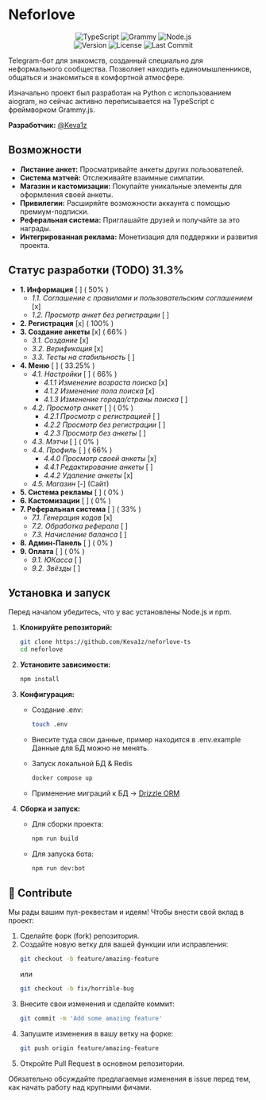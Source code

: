 # Neforlove

<p align="center">
  <img src="https://img.shields.io/badge/TypeScript-3178C6?style=for-the-badge&logo=typescript&logoColor=white" alt="TypeScript">
  <img src="https://img.shields.io/badge/grammY.js-26A5E4?style=for-the-badge&logo=telegram&logoColor=white" alt="Grammy">
  <img src="https://img.shields.io/badge/Node.js-339933?style=for-the-badge&logo=nodedotjs&logoColor=white" alt="Node.js">
  <br>
  <img src="https://img.shields.io/github/package-json/v/Keva1z/neforlove-ts?style=for-the-badge&color=purple" alt="Version">
  <img src="https://img.shields.io/badge/license-MIT-green?style=for-the-badge" alt="License">
  <img src="https://img.shields.io/github/last-commit/Keva1z/neforlove-ts?style=for-the-badge&color=blue" alt="Last Commit">
</p>

Telegram-бот для знакомств, созданный специально для неформального сообщества. Позволяет находить единомышленников, общаться и знакомиться в комфортной атмосфере.

Изначально проект был разработан на Python с использованием aiogram, но сейчас активно переписывается на TypeScript с фреймворком Grammy.js.

**Разработчик:** [@Keva1z](https://t.me/Keva1z)

## Возможности

-   **Листание анкет:** Просматривайте анкеты других пользователей.
-   **Система мэтчей:** Отслеживайте взаимные симпатии.
-   **Магазин и кастомизации:** Покупайте уникальные элементы для оформления своей анкеты.
-   **Привилегии:** Расширяйте возможности аккаунта с помощью премиум-подписки.
-   **Реферальная система:** Приглашайте друзей и получайте за это награды.
-   **Интегрированная реклама:** Монетизация для поддержки и развития проекта.

## Статус разработки (TODO) 31.3%

-   **1. Информация** [ ] ( 50% )
    -   *1.1. Соглашение с правилами и пользовательским соглашением* [x]
    -   *1.2. Просмотр анкет без регистрации* [ ]
-   **2. Регистрация** [x] ( 100% )
-   **3. Создание анкеты** [x] ( 66% )
    -   *3.1. Создание* [x]
    -   *3.2. Верификация* [x]
    -   *3.3. Тесты на стабильность* [ ]
-   **4. Меню** [ ] ( 33.25% )
    -   *4.1. Настройки* [ ] ( 66% )
        -   *4.1.1 Изменение возраста поиска* [x]
        -   *4.1.2 Изменение пола поиска* [x]
        -   *4.1.3 Изменение города/страны поиска* [ ]
    -   *4.2. Просмотр анкет* [ ] ( 0% )
        -   *4.2.1 Просмотр с регистрацией* [ ]
        -   *4.2.2 Просмотр без регистрации* [ ]
        -   *4.2.3 Просмотр без анкеты* [ ]
    -   *4.3. Мэтчи* [ ] ( 0% )
    -   *4.4. Профиль* [ ] ( 66% )
        -   *4.4.0 Просмотр своей анкеты* [x]
        -   *4.4.1 Редактирование анкеты* [ ]
        -   *4.4.2 Удаление анкеты* [x]
    -   *4.5. Магазин* [-] (Сайт)
-   **5. Система рекламы** [ ] ( 0% )
-   **6. Кастомизации** [ ] ( 0% )
-   **7. Реферальная система** [ ] ( 33% )
    -   *7.1. Генерация кодов* [x]
    -   *7.2. Обработка реферала* [ ]
    -   *7.3. Начисление баланса* [ ]
-   **8. Админ-Панель** [ ] ( 0% )
-   **9. Оплата** [ ] ( 0% )
    -   *9.1. ЮКасса* [ ]
    -   *9.2. Звёзды* [ ]

## Установка и запуск

Перед началом убедитесь, что у вас установлены Node.js и npm.

1.  **Клонируйте репозиторий:**
    ```bash
    git clone https://github.com/Keva1z/neforlove-ts
    cd neforlove
    ```

2.  **Установите зависимости:**
    ```bash
    npm install
    ```

3.  **Конфигурация:**
    *   Создание .env:
        ```bash
        touch .env
        ```
    *   Внесите туда свои данные, пример находится в .env.example
        Данные для БД можно не менять.

    *   Запуск локальной БД & Redis
        ```bash
        docker compose up
        ```

    *   Применение миграций к БД ->
        [Drizzle ORM](./docs/drizzle.md)

4.  **Сборка и запуск:**
    *   Для сборки проекта:
        ```bash
        npm run build
        ```
    *   Для запуска бота:
        ```bash
        npm run dev:bot
        ```

## 🤝 Contribute

Мы рады вашим пул-реквестам и идеям! Чтобы внести свой вклад в проект:

1.  Сделайте форк (fork) репозитория.
2.  Создайте новую ветку для вашей функции или исправления:
    ```bash
    git checkout -b feature/amazing-feature
    ```
    или
    ```bash
    git checkout -b fix/horrible-bug
    ```
3.  Внесите свои изменения и сделайте коммит:
    ```bash
    git commit -m 'Add some amazing feature'
    ```
4.  Запушите изменения в вашу ветку на форке:
    ```bash
    git push origin feature/amazing-feature
    ```
5.  Откройте Pull Request в основном репозитории.

Обязательно обсуждайте предлагаемые изменения в issue перед тем, как начать работу над крупными фичами.
